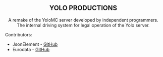<div style="text-align: center;">
<h2>YOLO PRODUCTIONS</h2>

<p>A remake of the YoloMC server developed by independent programmers.<br> The internal driving system for legal operation of the Yolo server.</p>
</div>

<p>Contributors:</p>
<ul>
   <li>JsonElement - <a href="https://www.github.com/jsonelement">GitHub</a></li>
   <li>Eurodata - <a href="https://www.github.com/vanilladevelopment">GitHub</a></li>
</ul>
